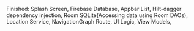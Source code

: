 Finished: Splash Screen, Firebase Database, Appbar List, Hilt-dagger dependency injection, Room SQLite(Accessing data using Room DAOs), Location Service, NavigationGraph Route, UI Logic, View Models,

